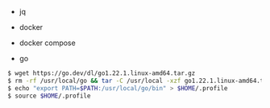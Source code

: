 - jq

- docker 

- docker compose 


- go

```bash
$ wget https://go.dev/dl/go1.22.1.linux-amd64.tar.gz
$ rm -rf /usr/local/go && tar -C /usr/local -xzf go1.22.1.linux-amd64.tar.gz
$ echo "export PATH=$PATH:/usr/local/go/bin" > $HOME/.profile
$ source $HOME/.profile
```
